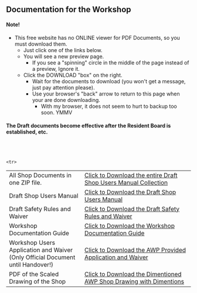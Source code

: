 ## Documentation for the Workshop
#### Note!
- This free website has no ONLINE viewer for PDF Documents, so you must download them.
  - Just click one of the links below.
  - You will see a new preview page. 
    - If you see a "spinning" circle in the middle of the page instead of a preview, Ignore it.
  - Click the DOWNLOAD "box" on the right.
    - Wait for the documents to download (you won't get a message, just pay attention please).
    - Use your browser's "back" arrow to return to this page when your are done downloading.
      - With my browser, it does not seem to hurt to backup too soon.  YMMV
#### The Draft documents become effective after the Resident Board is established, etc.
</br>
</br>

<table>
   <tr>
    <td>
      All Shop Documents in one ZIP file.
    </td>
    <td> <a download href="https://github.com/JohnBinford/AppleWood-Pointe/blob/main/Documents/Documents.zip"> 
     Click to Download the entire Draft Shop Users Manual Collection
    </td>
  </tr>
  <tr>
    <td>
      Draft Shop Users Manual
    </td>
    <td> <a download href="https://github.com/JohnBinford/AppleWood-Pointe/blob/main/Documents/APAV100122WorkshopUsersManDft.pdf"> 
     Click to Download the Draft Shop Users Manual
    </td>
  </tr>
      <tr>
  <td>
  Draft Safety Rules and Waiver
  </td>
  <td> <a href="https://github.com/JohnBinford/AppleWood-Pointe/blob/main/Documents/APAV100122ShopSafetyRules%26Waiver.pdf"> 
     Click to Download the Draft Safety Rules and Waiver
    </td>
  </tr>
    <tr>
  <td>
  Workshop Documentation Guide
  </td>
  <td> <a href="https://github.com/JohnBinford/AppleWood-Pointe/blob/main/Documents/APAV100122WorkshopUsersManDocGuide.pdf"> 
     Click to Download the Workshop Documentation Guide
    </td>
  </tr>
      <tr>
  <td>
  Workshop Users Application and Waiver </br>
  (Only Official Document until Handover!)
  </td>
  <td> <a href="https://github.com/JohnBinford/AppleWood-Pointe/blob/main/Documents/APAV100122WorkshopUseApp%26Waiver.pdf"> 
    Click to Download the AWP Provided Application and Waiver
    </td>
    </td>
  </tr>

    <tr>
  <td>
  PDF of the Scaled Drawing of the Shop 
  </td>
  <td> <a href="https://github.com/JohnBinford/AppleWood-Pointe/blob/main/Documents/AWP-Shop-Dimentioned.pdf"> 
    Click to Download the Dimentioned AWP Shop Drawing with Dimentions
    </td>
    </td>
  </tr>
